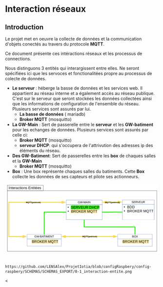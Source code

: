 # Interaction réseaux 
## Introduction 
Le projet met en oeuvre la collecte de données et la communication d'objets conectés au travers du protocole **MQTT**.

Ce document présente ces intéractions réseaux et les processus de connections. 

Nous distinguons 3 entités qui interargissent entre elles. Ne seront spécifiées ici que les servoces et fonctionalitées propre au processus de colecte de données.
+ **Le serveur**  : héberge la basse de données et les services web. Il appartient au réseau interne et a également accès au réseau publique. C'est sur le serveur que seront stockées les données collectées ainsi que les informations de configuration de l'ensemble du réseau. Plusieurs services sont assurés par lui. 
	- **La basse de données** ( mariadb) 
	- **Broker MQTT** (mosquitto)
+ **La GW-Main** : Sert de passerelle entre le **serveur** et les **GW-batiment** pour les echanges de données. Plusieurs services sont assurés par celle ci:
	- **Broker MQTT** (mosquitto)
	- **serveur DHCP**: qui s'occupera de l'attrivution des adresses ip des éléments du réseau.
+ **Des GW-Batiment**: Sert de passerelles entre les **box** de chaques salles et la **GW-Main**
	- **Broker MQTT** (mosquitto)
+ **Box** : Une box représente chaques salles du batiments. Cette **Box** collecte les données de ses capteurs et pilote ses actionneurs.

![Schemas interactions](https://github.com/LENSAlex/ProjetIotia/blob/configRaspbery/config-raspbery/SCHEMAS/SCHEMAS_EXPORT/0-1_interaction-entite.png)

			https://github.com/LENSAlex/ProjetIotia/blob/configRaspbery/config-raspbery/SCHEMAS/SCHEMAS_EXPORT/0-1_interaction-entite.png

<
